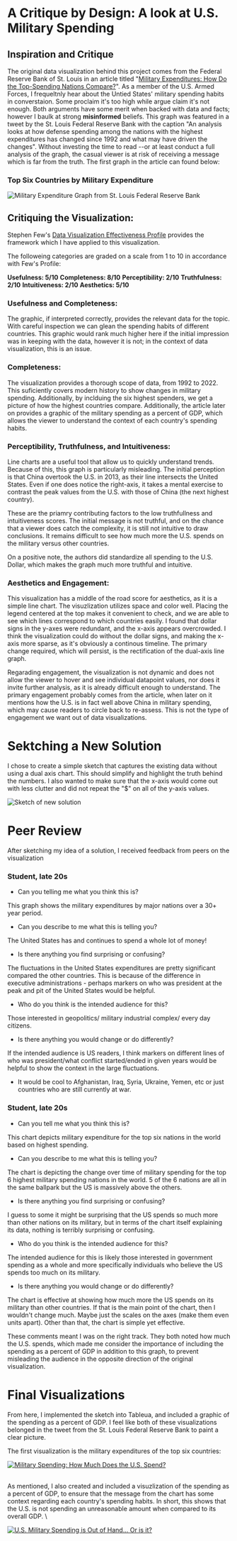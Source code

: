 # A Critique by Design: A look at U.S. Military Spending

## Inspiration and Critique

The original data visualization behind this project comes from the Federal Reserve Bank of St. Louis in an article titled "[Military Expenditures: How Do the Top-Spending Nations Compare?](https://www.stlouisfed.org/on-the-economy/2023/jan/military-expenditures-how-top-spending-nations-compare)". As a member of the U.S. Armed Forces, I frequeltnly hear about the Untied States' military spending habits in converstaion. Some proclaim it's too high while argue claim it's not enough. Both arguments have some merit when backed with data and facts; however I baulk at strong **misinformed** beliefs. This graph was featured in a tweet by the St. Louis Federal Reserve Bank with the caption "An analysis looks at how defense spending among the nations with the highest expenditures has changed since 1992 and what may have driven the changes". Without investing the time to read --or at least conduct a full analysis of the graph, the casual viewer is at risk of receiving a message which is far from the truth. The first graph in the article can found below: 

### Top Six Countries by Military Expenditure

![Military Expenditure Graph from St. Louis Federal Reserve Bank](https://www.stlouisfed.org/-/media/project/frbstl/stlouisfed/blog/2023/jan/ote/blogimage_globaldefense_fig1_010323.png?sc_lang=en&hash=6BD9734407F58F86D4BD456D51B6FF0E)

## Critiquing the Visualization: 

Stephen Few's [Data Visualization Effectiveness Profile](https://www.perceptualedge.com/articles/visual_business_intelligence/data_visualization_effectiveness_profile.pdf) provides the framework which I have applied to this visualization. 

The followeing categories are graded on a scale from 1 to 10 in accordance with Few's Profile:


**Usefulness: 5/10**
**Completeness: 8/10**
**Perceptibility: 2/10**
**Truthfulness: 2/10**
**Intuitiveness: 2/10**
**Aesthetics: 5/10**

### Usefulness and Completeness:
  
The graphic, if interpreted correctly, provides the relevant data for the topic. With careful inspection we can glean the spending habits of different countries. This graphic would rank much higher here if the initial impression was in keeping with the data, however it is not; in the context of data visualization, this is an issue. 

### Completeness:

The visualization provides a thorough scope of data, from 1992 to 2022. This suficiently covers modern history to show changes in military spending. Additionally, by inclduing the six highest spenders, we get a picture of how the highest countries compare. Additionally, the article later on provides a graphic of the military spending as a percent of GDP, which allows the viewer to understand the context of each country's spending habits.

### Perceptibility, Truthfulness, and Intuitiveness:

Line charts are a useful tool that allow us to quickly understand trends. Because of this, this graph is particularly misleading. The initial perception is that China overtook the U.S. in 2013, as their line intersects the United States. Even if one does notice the right-axis, it takes a mental exercise to contrast the peak values from the U.S. with those of China (the next highest country).

These are the priamry contributing factors to the low truthfullness and intuitiveness scores. The initial message is not truthful, and on the chance that a viewer does catch the complexity, it is still not intuitive to draw conclusions. It remains difficult to see how much more the U.S. spends on the military versus other countries. 

On a positive note, the authors did standardize all spending to the U.S. Dollar, which makes the graph much more truthful and intuitive. 

### Aesthetics and Engagement:

This visualization has a middle of the road score for aesthetics, as it is a simple line chart. The visuzlization utilizes space and color well. Placing the legend centered at the top makes it convenient to check, and we are able to see which lines correspond to which countries easily. I found that dollar signs in the y-axes were redundant, and the x-axis appears overcrowded. I think the visualization could do without the dollar signs, and making the x-axis more sparse, as it's obviously a continous timeline. The primary change required, which will persist, is the rectification of the dual-axis line graph. 

Regarading engagement, the visualization is not dynamic and does not allow the viewer to hover and see individual datapoint values, nor does it invite further analysis, as it is already difficult enough to understand. The primary engagement probably comes from the article, when later on it mentions how the U.S. is in fact well above China in military spending, which may cause readers to circle back to re-assess. This is not the type of engagement we want out of data visualizations. 

# Sektching a New Solution

I chose to create a simple sketch that captures the existing data without using a dual axis chart. This should simplify and highlight the truth behind the numbers. I also wanted to make sure that the x-axis would come out with less clutter and did not repeat the "$" on all of the y-axis values. 

![Sketch of new solution](sketch.png)

# Peer Review
After sketching my idea of a solution, I received feedback from peers on the visualization

### Student, late 20s

* Can you telling me what you think this is?

This graph shows the military expenditures by major nations over a 30+ year period. 

* Can you describe to me what this is telling you?

The United States has and continues to spend a whole lot of money!

* Is there anything you find surprising or confusing?

The fluctuations in the United States expenditures are pretty significant compared the other countries. This is because of the difference in executive administrations - perhaps markers on who was president at the peak and pit of the United States would be helpful.

* Who do you think is the intended audience for this?

Those interested in geopolitics/ military industrial complex/ every day citizens.


* Is there anything you would change or do differently?

If the intended audience is US readers, I think markers on different lines of who was president/what conflict started/ended in given years would be helpful to show the context in the large fluctuations. 

* It would be cool to Afghanistan, Iraq, Syria, Ukraine, Yemen, etc or just countries who are still currently at war.

### Student, late 20s

* Can you tell me what you think this is?

This chart depicts military expenditure for the top six nations in the world based on highest spending.

* Can you describe to me what this is telling you?

The chart is depicting the change over time of military spending for the top 6 highest military spending nations in the world. 5 of the 6 nations are all in the same ballpark but the US is massively above the others.

* Is there anything you find surprising or confusing?

I guess to some it might be surprising that the US spends so much more than other nations on its military, but in terms of the chart itself explaining its data, nothing is terribly surprising or confusing.

* Who do you think is the intended audience for this?

The intended audience for this is likely those interested in government spending as a whole and more specifically individuals who believe the US spends too much on its military. 

* Is there anything you would change or do differently?

The chart is effective at showing how much more the US spends on its military than other countries. If that is the main point of the chart, then I wouldn't change much. Maybe just the scales on the axes (make them even units apart). Other than that, the chart is simple yet effective.

These comments meant I was on the right track. They both noted how much the U.S. spends, which made me consider the importance of including the spending as a percent of GDP in addition to this graph, to prevent misleading the audience in the opposite direction of the original visualization. 

# Final Visualizations

From here, I implemented the sketch into Tableua, and included a graphic of the spending as a percent of GDP. I feel like both of these visualizations belonged in the tweet from the St. Louis Federal Reserve Bank to paint a clear picture. 

The first visualization is the military expenditures of the top six countries:

<div class='tableauPlaceholder' id='viz1695167847838' style='position: relative'><noscript><a href='#'><img alt='Military Spending: How Much Does the U.S. Spend? ' src='https:&#47;&#47;public.tableau.com&#47;static&#47;images&#47;Mi&#47;MilExpenditure&#47;Sheet1&#47;1_rss.png' style='border: none' /></a></noscript><object class='tableauViz'  style='display:none;'><param name='host_url' value='https%3A%2F%2Fpublic.tableau.com%2F' /> <param name='embed_code_version' value='3' /> <param name='site_root' value='' /><param name='name' value='MilExpenditure&#47;Sheet1' /><param name='tabs' value='no' /><param name='toolbar' value='yes' /><param name='static_image' value='https:&#47;&#47;public.tableau.com&#47;static&#47;images&#47;Mi&#47;MilExpenditure&#47;Sheet1&#47;1.png' /> <param name='animate_transition' value='yes' /><param name='display_static_image' value='yes' /><param name='display_spinner' value='yes' /><param name='display_overlay' value='yes' /><param name='display_count' value='yes' /><param name='language' value='en-US' />
  <param name='filter' value='publish=yes' />
</object>
</div>
<script type='text/javascript'>
  var divElement = document.getElementById('viz1695167847838');
  var vizElement = divElement.getElementsByTagName('object')[0];
  vizElement.style.width='100%';
  vizElement.style.height=(divElement.offsetWidth*0.75)+'px';
  var scriptElement = document.createElement('script');
  scriptElement.src = 'https://public.tableau.com/javascripts/api/viz_v1.js';
  vizElement.parentNode.insertBefore(scriptElement, vizElement);
</script>

\
As mentioned, I also created and included a visuzlization of the spending as a percent of GDP, to ensure that the message from the chart has some context regarding each country's spending habits. In short, this shows that the U.S. is not spending an unreasonable amount when compared to its overall GDP. 
\

<div class='tableauPlaceholder' id='viz1695173055503' style='position: relative'><noscript><a href='#'><img alt='U.S. Military Spending is Out of Hand... Or is it? ' src='https:&#47;&#47;public.tableau.com&#47;static&#47;images&#47;Mi&#47;MilExpGDP&#47;Sheet1&#47;1_rss.png' style='border: none' /></a></noscript><object class='tableauViz'  style='display:none;'><param name='host_url' value='https%3A%2F%2Fpublic.tableau.com%2F' /> <param name='embed_code_version' value='3' /> <param name='site_root' value='' /><param name='name' value='MilExpGDP&#47;Sheet1' /><param name='tabs' value='no' /><param name='toolbar' value='yes' /><param name='static_image' value='https:&#47;&#47;public.tableau.com&#47;static&#47;images&#47;Mi&#47;MilExpGDP&#47;Sheet1&#47;1.png' /> <param name='animate_transition' value='yes' /><param name='display_static_image' value='yes' /><param name='display_spinner' value='yes' /><param name='display_overlay' value='yes' /><param name='display_count' value='yes' /><param name='language' value='en-US' /><param name='filter' value='publish=yes' />
</object>
</div>
<script type='text/javascript'>
  var divElement = document.getElementById('viz1695173055503');
  var vizElement = divElement.getElementsByTagName('object')[0];
  vizElement.style.width='100%';vizElement.style.height=(divElement.offsetWidth*0.75)+'px';
  var scriptElement = document.createElement('script');
  scriptElement.src = 'https://public.tableau.com/javascripts/api/viz_v1.js';
  vizElement.parentNode.insertBefore(scriptElement, vizElement);
</script>
